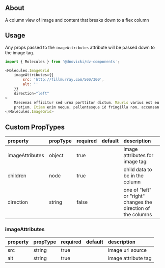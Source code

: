 ## About
A column view of image and content that breaks down to a flex column

## Usage
Any props passed to the `imageAttributes` attribute will be passed down to the image tag.

~~~javascript
import { Molecules } from '@dnovicki/dv-components';

<Molecules.ImageGrid
	imageAttributes={{
		src: 'http://fillmurray.com/500/300',
		alt: ''
	}}
	direction="left"
>
	Maecenas efficitur sed urna porttitor dictum. Mauris varius est eu libero consectetur
	pretium. Etiam enim neque, pellentesque id fringilla non, accumsan vel magna.
</Molecules.ImageGrid>
~~~

## Custom PropTypes
| property        | propType | required | default | description                                                   |
|:----------------|:---------|:---------|:--------|:--------------------------------------------------------------|
| imageAttributes | object   | true     |         | image attributes for image tag                                |
| children        | node     | true     |         | child data to be in the column                                |
| direction       | string   | false    |         | one of "left" or "right" changes the direction of the columns |

### imageAttributes
| property | propType | required | default | description         |
|:---------|:---------|:---------|:--------|:--------------------|
| src      | string   | true     |         | image url source    |
| alt      | string   | true     |         | image attribute tag |
